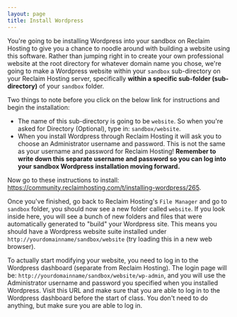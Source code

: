 ```yaml
---
layout: page
title: Install Wordpress
---
```


You're going to be installing Wordpress into your sandbox on Reclaim Hosting to give you a chance to noodle around with building a website using this software. Rather than jumping right in to create your own professional website at the root directory for whatever domain name you chose, we're going to make a Wordpress website within your `sandbox` sub-directory on your Reclaim Hosting server, specifically **within a specific sub-folder (sub-directory)** of your `sandbox` folder. 

Two things to note before you click on the below link for instructions and begin the installation: 

- The name of this sub-directory is going to be `website`. So when you're asked for Directory (Optional), type in: `sandbox/website`.
- When you install Wordpress through Reclaim Hosting it will ask you to choose an Administrator username and password. This is not the same as your username and password for Reclaim Hosting! **Remember to write down this separate username and password so you can log into your sandbox Wordpress installation moving forward.** 

Now go to these instructions to install: <https://community.reclaimhosting.com/t/installing-wordpress/265>. 

Once you've finished, go back to Reclaim Hosting's `File Manager` and go to `sandbox` folder, you should now see a new folder called `website`. If you look inside here, you will see a bunch of new folders and files that were automatically generated to "build" your Wordpress site. This means you should have a Wordpress website suite installed under `http://yourdomainname/sandbox/website` (try loading this in a new web browser).

To actually start modifying your website, you need to log in to the Wordpress dashboard (separate from Reclaim Hosting). The login page will be: `http://yourdomainname/sandbox/website/wp-admin`, and you will use the Administrator username and password you specified when you installed Wordpress. Visit this URL and make sure that you are able to log in to the Wordpress dashboard before the start of class. You don't need to do anything, but make sure you are able to log in. 

